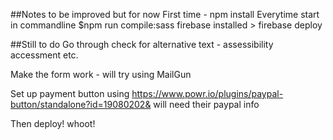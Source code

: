 ##Notes to be improved but for now
First time - npm install 
Everytime start in commandline
$npm run compile:sass
firebase installed > firebase deploy  

##Still to do 
Go through check for alternative text - assessibility accessment etc.

Make the form work - will try using MailGun

Set up payment button using https://www.powr.io/plugins/paypal-button/standalone?id=19080202& will need their paypal info 

Then deploy! whoot! 

